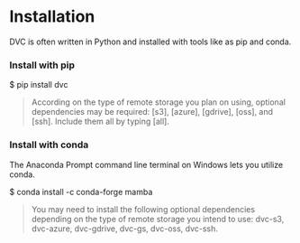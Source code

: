 # Installation

DVC is often written in Python and installed with tools like as pip and conda.



### Install with pip


 $ pip install dvc

>According on the type of remote storage you plan on using, optional dependencies may be required: [s3], [azure], [gdrive], [oss], and [ssh]. Include them all by typing [all].

### Install with conda
The Anaconda Prompt command line terminal on Windows lets you utilize conda.

 $ conda install -c conda-forge mamba

>You may need to install the following optional dependencies depending on the type of remote storage you intend to use: dvc-s3, dvc-azure, dvc-gdrive, dvc-gs, dvc-oss, dvc-ssh.
